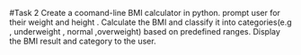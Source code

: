 #Task 2
Create a coomand-line  BMI calculator in python. prompt user for their weight and height . Calculate the BMI and classify it into categories(e.g , underweight , normal ,overweight) based on predefined ranges. Display the BMI result and category to the user.
